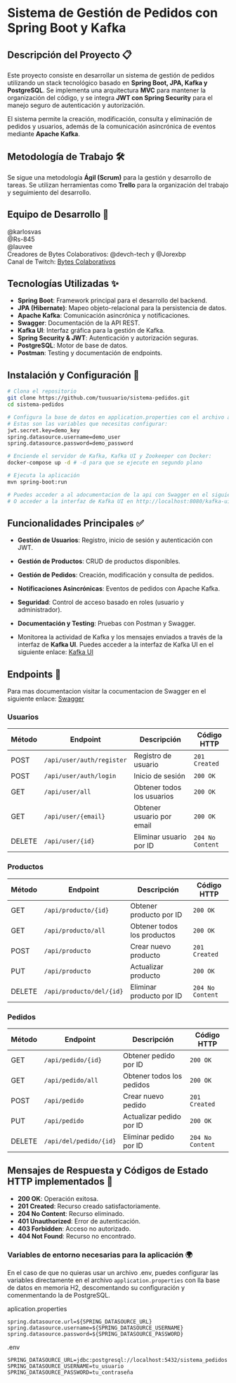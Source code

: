 # Sistema de Gestión de Pedidos con Spring Boot y Kafka

## Descripción del Proyecto 📋

Este proyecto consiste en desarrollar un sistema de gestión de pedidos utilizando un stack tecnológico basado en **Spring Boot, JPA, Kafka y PostgreSQL**. Se implementa una arquitectura **MVC** para mantener la organización del código, y se integra **JWT con Spring Security** para el manejo seguro de autenticación y autorización.

El sistema permite la creación, modificación, consulta y eliminación de pedidos y usuarios, además de la comunicación asincrónica de eventos mediante **Apache Kafka**.

## Metodología de Trabajo 🛠️

Se sigue una metodología **Ágil (Scrum)** para la gestión y desarrollo de tareas. Se utilizan herramientas como **Trello** para la organización del trabajo y seguimiento del desarrollo.

## Equipo de Desarrollo 👥

@karlosvas  
@Rs-845  
@lauvee  
Creadores de Bytes Colaborativos: @devch-tech y @Jorexbp  
Canal de Twitch: [Bytes Colaborativos](https://www.twitch.tv/api/bytescolaborativos)

## Tecnologías Utilizadas ✨

- **Spring Boot**: Framework principal para el desarrollo del backend.
- **JPA (Hibernate)**: Mapeo objeto-relacional para la persistencia de datos.
- **Apache Kafka**: Comunicación asincrónica y notificaciones.
- **Swagger**: Documentación de la API REST.
- **Kafka UI**: Interfaz gráfica para la gestión de Kafka.
- **Spring Security & JWT**: Autenticación y autorización seguras.
- **PostgreSQL**: Motor de base de datos.
- **Postman**: Testing y documentación de endpoints.

## Instalación y Configuración 🚀

```bash
# Clona el repositorio
git clone https://github.com/tuusuario/sistema-pedidos.git
cd sistema-pedidos

# Configura la base de datos en application.properties con el archivo application-demo.propierties con las variables necesarias, y renombralo a application.properties
# Estas son las variables que necesitas configurar:
jwt.secret.key=demo_key
spring.datasource.username=demo_user
spring.datasource.password=demo_password

# Enciende el servidor de Kafka, Kafka UI y Zookeeper con Docker:
docker-compose up -d # -d para que se ejecute en segundo plano

# Ejecuta la aplicación
mvn spring-boot:run

# Puedes acceder a al adocumentacion de la api con Swagger en el siguiente enlace: http://localhost:8080/swagger-ui/index.html#/ y a la base de datos en memoria H2 en http://localhost:8080/h2-console
# O acceder a la interfaz de Kafka UI en http://localhost:8080/kafka-ui
```

## Funcionalidades Principales ✅

- **Gestión de Usuarios**: Registro, inicio de sesión y autenticación con JWT.
- **Gestión de Productos**: CRUD de productos disponibles.
- **Gestión de Pedidos**: Creación, modificación y consulta de pedidos.
- **Notificaciones Asincrónicas**: Eventos de pedidos con Apache Kafka.
- **Seguridad**: Control de acceso basado en roles (usuario y administrador).
- **Documentación y Testing**: Pruebas con Postman y Swagger.

- Monitorea la actividad de Kafka y los mensajes enviados a través de la interfaz de **Kafka UI**.
  Puedes acceder a la interfaz de Kafka UI en el siguiente enlace: [Kafka UI](http://localhost:8080/kafka-ui)

## Endpoints 🔗

Para mas documentacion visitar la cocumentacion de Swagger en el siguiente enlace: [Swagger](http://localhost:8080/swagger-ui/index.html#/)

### Usuarios

| Método | Endpoint                  | Descripción                | Código HTTP      |
| ------ | ------------------------- | -------------------------- | ---------------- |
| POST   | `/api/user/auth/register` | Registro de usuario        | `201 Created`    |
| POST   | `/api/user/auth/login`    | Inicio de sesión           | `200 OK`         |
| GET    | `/api/user/all`           | Obtener todos los usuarios | `200 OK`         |
| GET    | `/api/user/{email}`       | Obtener usuario por email  | `200 OK`         |
| DELETE | `/api/user/{id}`          | Eliminar usuario por ID    | `204 No Content` |

### Productos

| Método | Endpoint                 | Descripción                 | Código HTTP      |
| ------ | ------------------------ | --------------------------- | ---------------- |
| GET    | `/api/producto/{id}`     | Obtener producto por ID     | `200 OK`         |
| GET    | `/api/producto/all`      | Obtener todos los productos | `200 OK`         |
| POST   | `/api/producto`          | Crear nuevo producto        | `201 Created`    |
| PUT    | `/api/producto`          | Actualizar producto         | `200 OK`         |
| DELETE | `/api/producto/del/{id}` | Eliminar producto por ID    | `204 No Content` |

### Pedidos

| Método | Endpoint               | Descripción               | Código HTTP      |
| ------ | ---------------------- | ------------------------- | ---------------- |
| GET    | `/api/pedido/{id}`     | Obtener pedido por ID     | `200 OK`         |
| GET    | `/api/pedido/all`      | Obtener todos los pedidos | `200 OK`         |
| POST   | `/api/pedido`          | Crear nuevo pedido        | `201 Created`    |
| PUT    | `/api/pedido`          | Actualizar pedido por ID  | `200 OK`         |
| DELETE | `/api/del/pedido/{id}` | Eliminar pedido por ID    | `204 No Content` |

## Mensajes de Respuesta y Códigos de Estado HTTP implementados 🎯

- **200 OK**: Operación exitosa.
- **201 Created**: Recurso creado satisfactoriamente.
- **204 No Content**: Recurso eliminado.
- **401 Unauthorized**: Error de autenticación.
- **403 Forbidden**: Acceso no autorizado.
- **404 Not Found**: Recurso no encontrado.

### Variables de entorno necesarias para la aplicación 🌍

En el caso de que no quieras usar un archivo .env, puedes configurar las variables directamente en el archivo `application.properties` con lla base de datos en memoria H2, descomentando su configuración y comenmentando la de PostgreSQL.

aplication.properties

```properties
spring.datasource.url=${SPRING_DATASOURCE_URL}
spring.datasource.username=${SPRING_DATASOURCE_USERNAME}
spring.datasource.password=${SPRING_DATASOURCE_PASSWORD}
```

.env

```env
SPRING_DATASOURCE_URL=jdbc:postgresql://localhost:5432/sistema_pedidos
SPRING_DATASOURCE_USERNAME=tu_usuario
SPRING_DATASOURCE_PASSWORD=tu_contraseña
```
